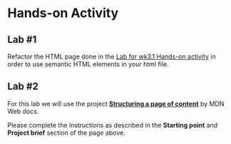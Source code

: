 # Hands-on Activity

## Lab #1

Refactor the HTML page done in the [Lab for wk3.1 Hands-on activity](./wk3/wk3_1_Handson) in order to use semantic HTML elements in your html file.

## Lab #2

For this lab we will use the project [**Structuring a page of content**](https://developer.mozilla.org/en-US/docs/Learn/HTML/Introduction_to_HTML/Structuring_a_page_of_content) by MDN Web docs.

Please complete the instructions as described in the **Starting point** and **Project brief** section of the page above.